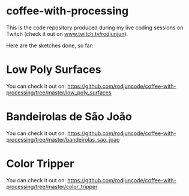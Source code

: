 # coffee-with-processing
This is the code repository produced during my live coding sessions on Twitch (check it out on www.twitch.tv/rodjunjun).

Here are the sketches done, so far:

# Low Poly Surfaces

You can check it out on: https://github.com/rodjuncode/coffee-with-processing/tree/master/low_poly_surfaces

# Bandeirolas de São João

You can check it out on: https://github.com/rodjuncode/coffee-with-processing/tree/master/bandeirolas_sao_joao

# Color Tripper

You can check it out on: https://github.com/rodjuncode/coffee-with-processing/tree/master/color_tripper
